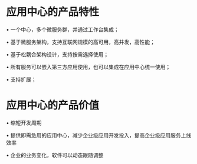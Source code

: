 # 应用中心的产品特性

• 一个中心，多个微服务群，并通过工作台集成；

• 基于微服务架构，支持互联网规模的高可用，高并发，高性能；

• 基于松耦合架构设计，支持按需选择使用；

• 所有服务可以嵌入第三方应用使用，也可以集成在应用中心统一使用；

• 支持扩展；

# 应用中心的产品价值

• 缩短开发周期

• 提供即需急用的应用中心，减少企业级应用开发投入，提高企业级应用服务上线效率

• 企业的业务变化，软件可以动态跟随调整


